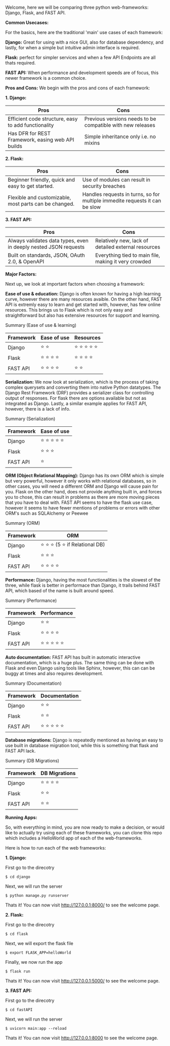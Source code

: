 Welcome, here we will be comparing three python web-frameworks: Django, Flask, and FAST API.

**Common Usecases:**

For the basics, here are the traditional 'main' use cases of each framework: 

**Django:** Great for using with a nice GUI, also for database dependency, and lastly, for when a simple but intuitive admin interface is required. 

**Flask:** perfect for simpler services and when a few API Endpoints are all thats required.

**FAST API:** When performance and development speeds are of focus, this newer framework is a common choice. 

**Pros and Cons:**
We begin with the pros and cons of each framework: 

**1. Django:** 

| Pros  | Cons |
| --- | --- |
| Efficient code structure, easy to add functionality  | Previous versions needs to be compatible with new releases  |
| Has DFR for REST Framework, easing web API builds  | Simple inheritance only i.e. no mixins  |

**2. Flask:** 

| Pros  | Cons |
| ------------- | ------------- |
| Beginner friendly, quick and easy to get started.  |  Use of modules can result in security breaches |
| Flexible and customizable, most parts can be changed.  | Handles requests in turns, so for multiple immedite requests it can be slow  |

**3. FAST API:**

| Pros  | Cons |
| ------------- | ------------- |
| Always validates data types, even in deeply nested JSON requests  |  Relatively new, lack of detailed external resources|
| Built on standards, JSON, OAuth 2.0, & OpenAPI  |  Everything tied to main file, making it very crowded|


**Major Factors:**

Next up, we look at important factors when choosing a framework:

**Ease of use & education:** Django is often known for having a high learning curve, however there are many resources avaible. On the other hand, FAST API is extremly easy to learn and get started with, however, has few online resources. This brings us to Flask which is not only easy and straightforward but also has extensive resources for support and learning. 

Summary (Ease of use & learning)

| Framework  | Ease of use | Resources |
| ------------- | ------------- | ------------- |
| Django  | :star: :star:  |  :star: :star: :star: :star: :star: |
| Flask |  :star: :star: :star: :star:  |  :star: :star: :star: :star:  |
| FAST API | :star: :star: :star: :star:  |  :star: :star:  |




**Serialization:** We now look at serialization, which is the process of taking complex querysets and converting them into native Python datatypes. The Django Rest Framework (DRF) provides a serializer class for controlling output of responses. For flask there are options available but not as integrated as Django. Lastly, a similar example applies for FAST API, however, there is a lack of info.

Summary (Serialization)

| Framework  | Ease of use | 
| ------------- | ------------- |
| Django  | :star: :star: :star: :star: :star: |  
| Flask |  :star: :star: :star: |  
| FAST API | :star:  | 


**ORM (Object Relational Mapping):** Django has its own ORM which is simple but very powerful, however it only works with relational databases, so in other cases, you will need a different ORM and Django will cause pain for you. Flask on the other hand, does not provide anything built in, and forces you to chose, this can result in problems as there are more moving pieces that you have to deal with. FAST API seems to have the flask use case, however it seems to have fewer mentions of problems or errors with other ORM's such as SQLAlchemy or Peewee

Summary (ORM)

| Framework  | ORM | 
| ------------- | ------------- |
| Django  | :star: :star: :star: (5 :star: if Relational DB) |  
| Flask |  :star: :star: :star: |  
| FAST API | :star: :star: :star: :star:| 





**Performance:** Django, having the most functionalities is the slowest of the three, while flask is better in performace than Django, it trails behind FAST API, which based of the name is built around speed.

Summary (Performance)

| Framework  | Performance | 
| ------------- | ------------- |
| Django  | :star: :star: |  
| Flask |  :star: :star: :star: :star: |  
| FAST API | :star: :star: :star: :star: :star:| 




**Auto documentation:** FAST API has built in automatic interactive documentation, which is a huge plus. The same thing can be done with Flask and even Django using tools like Sphinx, however, this can can be buggy at times and also requires development.

Summary (Documentation)

| Framework  | Documentation | 
| ------------- | ------------- |
| Django  | :star: :star: |  
| Flask |  :star: :star: |  
| FAST API | :star: :star: :star: :star: :star:| 




**Database migrations:** Django is repeatedly mentioned as having an easy to use built in database migration tool, while this is something that flask and FAST API lack.

Summary (DB Migrations)

| Framework  | DB Migrations | 
| ------------- | ------------- |
| Django  | :star: :star: :star: :star:  |  
| Flask |  :star: :star: |  
| FAST API | :star: :star: | 


**Running Apps:**

So, with everything in mind, you are now ready to make a decision, or would like to actually try using each of these frameworks, you can clone this repo which includes a HelloWorld app of each of the web-frameworks.

Here is how to run each of the web frameworks: 

**1. Django:** 

First go to the direcotry

```
$ cd django
```

Next, we will run the server

```
$ python manage.py runserver
```

Thats it! You can now visit http://127.0.0.1:8000/ to see the welcome page. 

**2. Flask:** 

First go to the direcotry

```
$ cd flask
```

Next, we will export the flask file

```
$ export FLASK_APP=helloWorld
```

Finally, we now run the app

```
$ flask run
```
Thats it! You can now visit http://127.0.0.1:5000/ to see the welcome page. 

**3. FAST API:** 

First go to the direcotry

```
$ cd fastAPI
```

Next, we will run the server

```
$ uvicorn main:app --reload
```
Thats it! You can now visit http://127.0.0.1:8000 to see the welcome page. 

